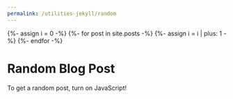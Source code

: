 ```yaml
---
permalink: /utilities-jekyll/random
--- 
```


<script>
// this stops a white flash from happening while the random post script is running

let theme = sessionStorage.getItem('theme');
if (theme === "dark") {
  document.documentElement.setAttribute('data-theme', 'dark');
} else if (theme === "light") {
  document.documentElement.setAttribute('data-theme', 'light');
}

</script>

{%- assign i = 0 -%}
{%- for post in site.posts -%}
    {%- assign i = i | plus: 1 -%}
{%- endfor -%}

<script>

  const comingFromPost = document.referrer; 

  const allPosts = 
    [{%- for post in site.posts -%}
    {%- unless post.unlisted -%}
      {%- assign i = i | minus: 1 -%}
      "{{ site.url }}{{site.baseurl}}{{ post.url }}"{%- unless i == 0 -%},{%- endunless -%}
    {%- endunless -%}
    {%- endfor -%}];

  function linkToRandomBlogPost() {
      const randomPostLink = allPosts[Math.floor(Math.random() * allPosts.length)];
      return randomPostLink;
  }

  location.replace(linkToRandomBlogPost())

</script>

<noscript mardown="1">

# Random Blog Post

To get a random post, turn on JavaScript! 

</noscript>